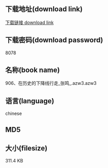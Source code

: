## 下载地址(download link)
[下载链接 download link](https://voluble-croquembouche-d321dc.netlify.app/?s=906%E3%80%81%E5%9C%A8%E5%8E%86%E5%8F%B2%E7%9A%84%E4%B8%8B%E9%99%8D%E7%BA%BF%E8%A1%8C%E8%B5%B0_%E5%BC%A0%E9%B8%A3_.azw3)

## 下载密码(download password)
8078

## 名称(book name)
906、在历史的下降线行走_张鸣_.azw3.azw3

## 语言(language)
chinese

## MD5


## 大小(filesize)
311.4 KB
